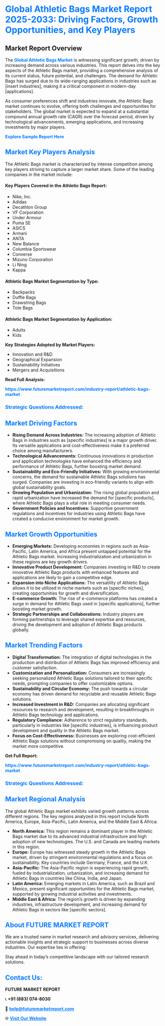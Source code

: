 <h1 style="color: #007BFF;">Global Athletic Bags Market Report 2025-2033: Driving Factors, Growth Opportunities, and Key Players</h1>

<section id="overview">
<h2>Market Report Overview</h2>
<p>The <a href="https://www.futuremarketreport.com/industry-report/athletic-bags-market" style="color: #007BFF; text-decoration: none;"><strong>Global Athletic Bags Market</strong></a> is witnessing significant growth, driven by increasing demand across various industries. This report delves into the key aspects of the Athletic Bags market, providing a comprehensive analysis of its current status, future potential, and challenges. The demand for Athletic Bags has surged due to its wide-ranging applications in industries such as [insert industries], making it a critical component in modern-day [applications].</p>
<p>As consumer preferences shift and industries innovate, the Athletic Bags market continues to evolve, offering both challenges and opportunities for stakeholders. The global market is expected to expand at a substantial compound annual growth rate (CAGR) over the forecast period, driven by technological advancements, emerging applications, and increasing investments by major players.</p>
</section>

<section id="overview">
<p><a href="https://www.futuremarketreport.com/request-sample/reportId=28317" style="color: #007BFF; text-decoration: none;"><strong>Explore Sample Report Here</strong></a></p>
</section>

<section id="key-players">
<h2 style="color: #007BFF;">Market Key Players Analysis</h2>
<p>The Athletic Bags market is characterized by intense competition among key players striving to capture a larger market share. Some of the leading companies in the market include:</p>
<h4>Key Players Covered in the Athletic Bags Report:</h4>
<ul><li>Nike, Inc.</li><li>Adidas</li><li>Decathlon Group</li><li>VF Corporation</li><li>Under Armour</li><li>Puma SE</li><li>ASICS</li><li>Armani</li><li>ANTA</li><li>New Balance</li><li>Columbia Sportswear</li><li>Converse</li><li>Mizuno Corporation</li><li>Li Ning</li><li>Kappa</li></ul>
<h4>Athletic Bags Market Segmentation by Type:</h4>
<ul><li>Backpacks</li><li>Duffle Bags</li><li>Drawstring Bags</li><li>Tote Bags</li></ul>

<h4>Athletic Bags Market Segmentation by Application:</h4>
<ul><li>Adults</li><li>Kids</li></ul>
<p><strong>Key Strategies Adopted by Market Players:</strong></p>
<ul>
<li>Innovation and R&D</li>
<li>Geographical Expansion</li>
<li>Sustainability Initiatives</li>
<li>Mergers and Acquisitions</li>
</ul>
</section>

<section>
<p><strong>Read Full Analysis: </strong></p><a href="https://www.futuremarketreport.com/industry-report/athletic-bags-market" style="color: #007BFF; text-decoration: none;"><strong>https://www.futuremarketreport.com/industry-report/athletic-bags-market</strong></a>
<h3 style="color: #007BFF;">Strategic Questions Addressed:</h3>
</section>

<section id="driving-factors">
<h2 style="color: #007BFF;">Market Driving Factors</h2>
<ul>
<li><strong>Rising Demand Across Industries:</strong> The increasing adoption of Athletic Bags in industries such as [specific industries] is a major growth driver. Its versatile applications and cost-effectiveness make it a preferred choice among manufacturers.</li>
<li><strong>Technological Advancements:</strong> Continuous innovations in production and application technologies have enhanced the efficiency and performance of Athletic Bags, further boosting market demand.</li>
<li><strong>Sustainability and Eco-Friendly Initiatives:</strong> With growing environmental concerns, the demand for sustainable Athletic Bags solutions has surged. Companies are investing in eco-friendly variants to align with global sustainability goals.</li>
<li><strong>Growing Population and Urbanization:</strong> The rising global population and rapid urbanization have increased the demand for [specific products], where Athletic Bags plays a vital role in meeting consumer needs.</li>
<li><strong>Government Policies and Incentives:</strong> Supportive government regulations and incentives for industries using Athletic Bags have created a conducive environment for market growth.</li>
</ul>
</section>

<section id="growth-opportunities">
<h2 style="color: #007BFF;">Market Growth Opportunities</h2>
<ul>
<li><strong>Emerging Markets:</strong> Developing economies in regions such as Asia-Pacific, Latin America, and Africa present untapped potential for the Athletic Bags market. Increasing industrialization and urbanization in these regions are key growth drivers.</li>
<li><strong>Innovative Product Development:</strong> Companies investing in R&D to create innovative Athletic Bags products with enhanced features and applications are likely to gain a competitive edge.</li>
<li><strong>Expansion into Niche Applications:</strong> The versatility of Athletic Bags allows it to be utilized in niche markets such as [specific niches], creating opportunities for growth and diversification.</li>
<li><strong>E-commerce Growth:</strong> The rise of e-commerce platforms has created a surge in demand for Athletic Bags used in [specific applications], further boosting market growth.</li>
<li><strong>Strategic Partnerships and Collaborations:</strong> Industry players are forming partnerships to leverage shared expertise and resources, driving the development and adoption of Athletic Bags products globally.</li>
</ul>
</section>

<section id="trending-factors">
<h2 style="color: #007BFF;">Market Trending Factors</h2>
<ul>
<li><strong>Digital Transformation:</strong> The integration of digital technologies in the production and distribution of Athletic Bags has improved efficiency and customer satisfaction.</li>
<li><strong>Customization and Personalization:</strong> Consumers are increasingly seeking personalized Athletic Bags solutions tailored to their specific needs, prompting companies to offer customizable options.</li>
<li><strong>Sustainability and Circular Economy:</strong> The push towards a circular economy has driven demand for recyclable and reusable Athletic Bags solutions.</li>
<li><strong>Increased Investment in R&D:</strong> Companies are allocating significant resources to research and development, resulting in breakthroughs in Athletic Bags technology and applications.</li>
<li><strong>Regulatory Compliance:</strong> Adherence to strict regulatory standards, particularly in industries like [specific industries], is influencing product development and quality in the Athletic Bags market.</li>
<li><strong>Focus on Cost-Effectiveness:</strong> Businesses are exploring cost-efficient Athletic Bags solutions without compromising on quality, making the market more competitive.</li>
</ul>
</section>

<section>
<p><strong>Get Full Report: </strong></p><a href="https://www.futuremarketreport.com/industry-report/athletic-bags-market" style="color: #007BFF; text-decoration: none;"><strong>https://www.futuremarketreport.com/industry-report/athletic-bags-market</strong></a>
<h3 style="color: #007BFF;">Strategic Questions Addressed:</h3>
</section>


<section id="regional-analysis">
<h2 style="color: #007BFF;">Market Regional Analysis</h2>
<p>The global Athletic Bags market exhibits varied growth patterns across different regions. The key regions analyzed in this report include North America, Europe, Asia-Pacific, Latin America, and the Middle East & Africa:</p>
<ul>
<li><strong>North America:</strong> This region remains a dominant player in the Athletic Bags market due to its advanced industrial infrastructure and high adoption of new technologies. The U.S. and Canada are leading markets in this region.</li>
<li><strong>Europe:</strong> Europe has witnessed steady growth in the Athletic Bags market, driven by stringent environmental regulations and a focus on sustainability. Key countries include Germany, France, and the U.K.</li>
<li><strong>Asia-Pacific:</strong> The Asia-Pacific region is experiencing rapid growth, fueled by industrialization, urbanization, and increasing demand for Athletic Bags in countries like China, India, and Japan.</li>
<li><strong>Latin America:</strong> Emerging markets in Latin America, such as Brazil and Mexico, present significant opportunities for the Athletic Bags market, supported by growing industrial activities and investments.</li>
<li><strong>Middle East & Africa:</strong> The region’s growth is driven by expanding industries, infrastructure development, and increasing demand for Athletic Bags in sectors like [specific sectors].</li>
</ul>
</section>

<footer>
<h2 style="color: #007BFF;">About FUTURE MARKET REPORT</h2>
<p>We are a trusted name in market research and advisory services, delivering actionable insights and strategic support to businesses across diverse industries. Our expertise lies in offering:</p>

<p>Stay ahead in today’s competitive landscape with our tailored research solutions.</p>

<h2 style="color: #007BFF;">Contact Us:</h2>
<p><strong>FUTURE MARKET REPORT</strong></p>
<p>📞 <strong>+91 (883) 074-8030</strong></p>
<p>📧 <strong><a href="mailto:help@futuremarketreport.com" style="color: #007BFF;">help@futuremarketreport.com</a></strong></p>
<p>🌐 <strong><a href="https://www.futuremarketreport.com/" style="color: #007BFF;">Visit Our Website</a></strong></p>
</footer>